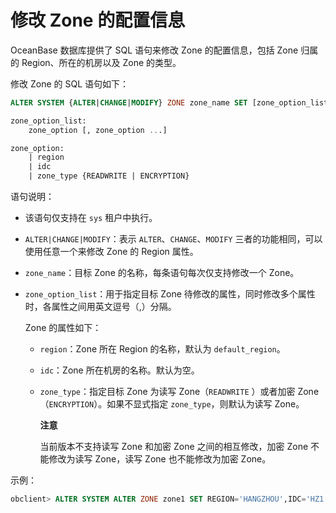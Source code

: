 修改 Zone 的配置信息 
==================================

OceanBase 数据库提供了 SQL 语句来修改 Zone 的配置信息，包括 Zone 归属的 Region、所在的机房以及 Zone 的类型。

修改 Zone 的 SQL 语句如下：

```sql
ALTER SYSTEM {ALTER|CHANGE|MODIFY} ZONE zone_name SET [zone_option_list]

zone_option_list:
    zone_option [, zone_option ...]

zone_option:
    | region
    | idc
    | zone_type {READWRITE | ENCRYPTION}
```



语句说明：

* 该语句仅支持在 `sys` 租户中执行。

  

* `ALTER|CHANGE|MODIFY`：表示 `ALTER`、`CHANGE`、`MODIFY` 三者的功能相同，可以使用任意一个来修改 Zone 的 Region 属性。

  

* `zone_name`：目标 Zone 的名称，每条语句每次仅支持修改一个 Zone。

  

* `zone_option_list`：用于指定目标 Zone 待修改的属性，同时修改多个属性时，各属性之间用英文逗号（,）分隔。

  Zone 的属性如下：
  * `region`：Zone 所在 Region 的名称，默认为 `default_region`。

    
  
  * `idc`：Zone 所在机房的名称。默认为空。

    
  
  * `zone_type`：指定目标 Zone 为读写 Zone（`READWRITE` ）或者加密 Zone（`ENCRYPTION`）。如果不显式指定 `zone_type`，则默认为读写 Zone。

    **注意**

    

    当前版本不支持读写 Zone 和加密 Zone 之间的相互修改，加密 Zone 不能修改为读写 Zone，读写 Zone 也不能修改为加密 Zone。
    
  

  




示例：

```sql
obclient> ALTER SYSTEM ALTER ZONE zone1 SET REGION='HANGZHOU',IDC='HZ1';
```


